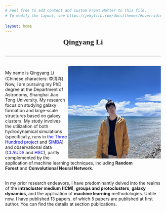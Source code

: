 ```yaml
---
# Feel free to add content and custom Front Matter to this file.
# To modify the layout, see https://jekyllrb.com/docs/themes/#overriding-theme-defaults

layout: home
---
```



<b><center><font size=5 face = '黑体'>Qingyang Li</font></center></b> &nbsp;&nbsp;

---------------------------------------------------------------------------------

<br>

<img align="right" width="300" height="300" src="./images/me.jpeg"> 


<!-- <div align=right>
![Bear](./images/Bear.jpg){:class="img-responsive"}
</div> -->

<p style="width:450px">
My name is Qingyang Li (Chinese characters: 李清洋). Now, I am pursuing my PhD degree at the Department of Astronomy, Shanghai Jiao Tong University. My research focus on studying galaxy formation and large-scale structures based on galaxy clusters. My study involves the utilization of both hydrodynamical simulations (specifically, runs in <a herf="http://popia.ft.uam.es/The300-2022/Home.html"><font color="#0000dd">the Three Hundred project</font></a> and <a herf="http://simba.roe.ac.uk/"><font color="#0000dd">SIMBA</font></a>) and observational data (<a herf="https://www.clauds.net/"><font color="#0000dd">CLAUDS</font></a> and <a herf="https://hsc-release.mtk.nao.ac.jp/doc/"><font color="#0000dd">HSC</font></a>), partly complemented by the application of machine learning techniques, including <b>Random Forest</b> and <b>Convolutional Neural Network</b>. <br><br>
  
In my prior research endeavors, I have predominantly delved into the realms of the <b>intracluster medium (ICM)</b>, <b>groups and protoclusters</b>, <b>galaxy dynamics</b>, and the application of <b>machine learning</b> methodologies. Untile now, I have published 13 papers, of which 5 papers are published at first author. You can find the details at section publications. <br><br> 

</p>

<!--
I am involved with <a herf="http://popia.ft.uam.es/The300-2022/Home.html"><font color="#0000dd">"the Three Hundred project"</font></a> and Subaru <a herf="https://pfs.ipmu.jp/#:~:text=The%20PFS%20measures%20the%20large%20scale%20galaxy%20distribution,galaxies%20from%20cosmic%20dawn%20to%20the%20present%20day"><font color="#0000dd">Prime Focus Spectrograph (PFS)</font></a>. I learned to deal with simulation and observations data, and did analysis with machine learning tool. In the future, I am interested in the analysis of distant galaxies and doing works with machine learning.  
</p>
-->
